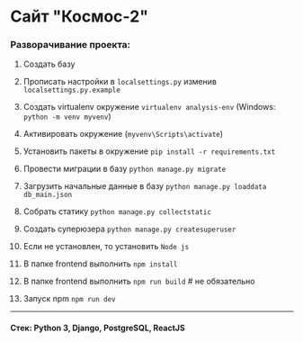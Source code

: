 # Сайт "Космос-2"

### Разворачивание проекта:

1. Создать базу
2. Прописать настройки в `localsettings.py` изменив `localsettings.py.example`
3. Создать virtualenv окружение `virtualenv analysis-env` (Windows: `python -m venv myvenv`)
4. Активировать окружение (`myvenv\Scripts\activate`)
5. Установить пакеты в окружение `pip install -r requirements.txt`
6. Провести миграции в базу `python manage.py migrate`
7. Загрузить начальные данные в базу `python manage.py loaddata db_main.json`
8. Собрать статику `python manage.py collectstatic`
9. Создать суперюзера `python manage.py createsuperuser`

10. Если не установлен, то установить `Node js`
11. В папке frontend выполнить `npm install`
12. В папке frontend выполнить `npm run build` # не обязательно 
13. Запуск npm `npm run dev`

---

#### Стек: Python 3, Django, PostgreSQL, ReactJS

